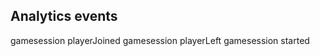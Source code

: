 ﻿Analytics events
----------------
gamesession playerJoined
gamesession playerLeft
gamesession started
